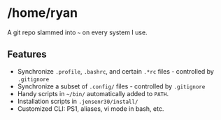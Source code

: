 # /home/ryan

A git repo slammed into `~` on every system I use.

## Features
- Synchronize `.profile`, `.bashrc`, and certain `.*rc` files - controlled by `.gitignore`
- Synchronize a subset of `.config/` files - controlled by `.gitignore`
- Handy scripts  in `~/bin/` automatically added to `PATH`.
- Installation scripts in `.jensenr30/install/`
- Customized CLI: PS1, aliases, vi mode in bash, etc.

